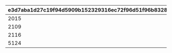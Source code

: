 |e3d7aba1d27c19f94d5909b152329316ec72f96d51f96b83289d30cdc78ed6c4|9d5fbfd730bd1f106db4ad176eecb790e5c51e83081ec94ce36caa0cac7ca3d0|daabb0c03a5039ca344ad7653dfc9723ff40b23d2c82884e8ad4293de4b39ca5|f2c24cd765b663faca3dca5a7a2e8c8517d496d0ca31ea5b4d935e491df61c2d|6cc4bcf983bc56d01dab976c3224b4490ec0f94b11f0eea46bb89173dac43d6c|
| --- | --- | --- | --- | --- |
|2015|2015007|0|0|0|
|2109|2109007|0|2109007|0|
|2116|2116007|0|0|0|
|5124|5124006|5124007|5124004|1|